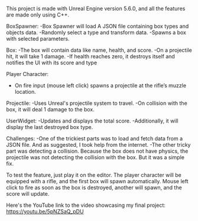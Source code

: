 This project is made with Unreal Engine version 5.6.0, and all the features are made only using C++.

BoxSpawner: 
  -Box Spawner will load A JSON file containing box types and objects data. 
  -Randomly select a type and transform data.
  -Spawns a box with selected parameters. 

Box: 
  -The box will contain data like name, health, and score.
  -On a projectile hit, it will take 1 damage. 
  -If health reaches zero, it destroys itself and notifies the UI with its score and type 

Player Character: 
  - On fire input (mouse left click) spawns a projectile at the rifle’s muzzle location. 

Projectile: 
  -Uses Unreal's projectile system to travel.
  -On collision with the box, it will deal 1 damage to the box.

UserWidget: 
 -Updates and displays the total score.
 -Additionally, it will display the last destroyed box type.

Challenges:
 -One of the trickiest parts was to load and fetch data from a JSON file. And as suggested, I took help from the internet.
 -The other tricky part was detecting a collision. Because the  box does not have physics, the projectile was not detecting the collision with the box. But it was a simple fix.

To test the feature, just play it on the editor. The player character will be equipped with a rifle, and the first box will spawn automatically. Mouse left click to fire as soon as the box is destroyed, another will spawn, and the score will update.

Here's the YouTube link to the video showcasing my final project: https://youtu.be/5pNZSaQ_pDU
